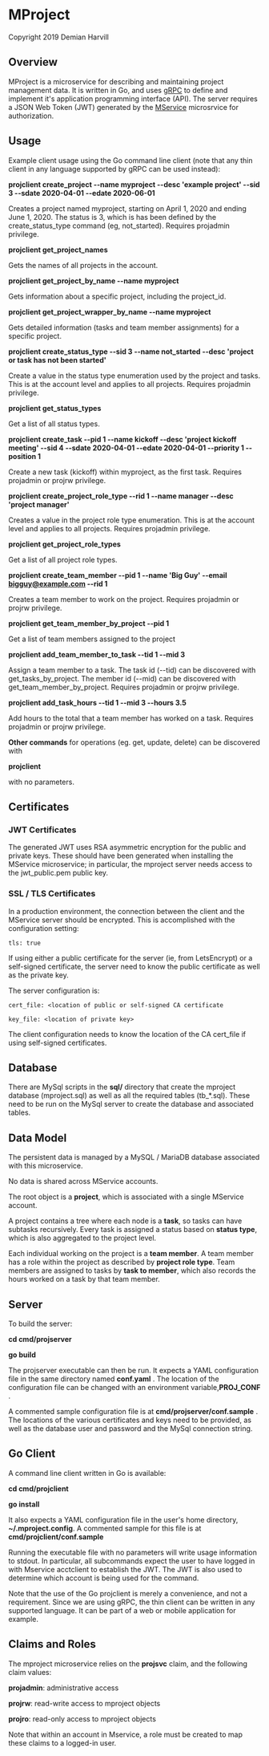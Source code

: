 # MProject

Copyright 2019 Demian Harvill

## Overview

MProject is a microservice for describing and maintaining  project management data.
It is written in Go, and uses [gRPC](https://grpc.io) to define and implement it's application programming interface (API).
The server requires a JSON Web Token (JWT) generated by the [MService](https://github.com/gaterace/mservice) microsrvice
for authorization.

## Usage

Example client usage using the Go command line client (note that any thin client in any language supported by 
gRPC can be used instead):

**projclient create_project --name myproject --desc 'example project' --sid 3 --sdate 2020-04-01 --edate 2020-06-01**

Creates a project named myproject, starting on April 1, 2020 and ending June 1, 2020.  The status is 3, which is 
has been defined by the create_status_type command (eg, not_started). Requires projadmin privilege.

**projclient get_project_names**

Gets the names of all projects in the account.

**projclient get_project_by_name --name myproject**

Gets information about a specific project, including the project_id.

**projclient get_project_wrapper_by_name --name myproject**

Gets detailed information (tasks and team member assignments) for a specific project.

**projclient create_status_type --sid 3  --name not_started --desc 'project or task has not been started'**

Create a value in the status type enumeration used by the project and tasks. This is at the
account level and applies to all projects. Requires projadmin privilege.

**projclient get_status_types**

Get a list of all status types.

**projclient create_task --pid 1 --name kickoff --desc 'project kickoff meeting' --sid 4 --sdate 2020-04-01 --edate 2020-04-01
        --priority 1 --position 1**

Create a new task (kickoff) within myproject, as the first task.  Requires projadmin or projrw privilege.

**projclient create_project_role_type --rid 1  --name manager --desc 'project manager'**

Creates a value in the project role type enumeration. This is at the
account level and applies to all projects. Requires projadmin privilege.

**projclient get_project_role_types**

Get a list of all project role types.

**projclient create_team_member --pid 1 --name 'Big Guy' --email bigguy@example.com --rid 1**

Creates a team member to work on the project. Requires projadmin or projrw privilege.

**projclient get_team_member_by_project --pid 1**

Get a list of team members assigned to the project

**projclient add_team_member_to_task --tid 1 --mid 3**

Assign a team member to a task.  The task id (--tid) can be discovered with get_tasks_by_project. The member id (--mid)
can be discovered with get_team_member_by_project. Requires projadmin or projrw privilege.

**projclient add_task_hours --tid 1 --mid 3 --hours 3.5**

Add hours to the total that a team member has worked on a task. Requires projadmin or projrw privilege.

**Other commands** for operations (eg. get, update, delete) can be discovered with 

**projclient**

with no parameters. 

 
## Certificates

### JWT Certificates
The generated JWT uses RSA asymmetric encryption for the public and private keys. These should have been generated
when installing the MService microservice; in particular, the mproject server needs access to the jwt_public.pem public key.

### SSL / TLS Certificates

In a production environment, the connection between the client and the MService server should be encrypted. This is
accomplished with the configuration setting:

    tls: true

If using either a public certificate for the server (ie, from LetsEncrypt) or a self-signed certificate,  the server need to know the public certificate as
well as the private key. 

The server configuration is:

    cert_file: <location of public or self-signed CA certificate

    key_file: <location of private key>

The client configuration needs to know the location of the CA cert_file if using self-signed certificates.

## Database

There are MySql scripts in the **sql/** directory that create the mproject database (mproject.sql) as well as all
the required tables (tb_*.sql).  These need to be run on the MySql server to create the database and associated tables.

## Data Model

The persistent data is managed by a MySQL / MariaDB database associated with this microservice.

No data is shared across MService accounts.

The root object is a **project**, which is associated with a single MService account.

A project contains a tree where each node is a **task**, so tasks can have subtasks recursively. Every task is
assigned a status based on **status type**, which is also aggregated to the project level.

Each individual working on the project is a **team member**. A team member has a role within the project as described
by **project role type**. Team members are assigned to tasks by **task to member**, which also records the hours
worked on a task by that team member.


## Server

To build the server:

**cd cmd/projserver**
  
**go build**

The projserver executable can then be run.  It expects a YAML configuration file in the same directory named **conf.yaml** .  The location
of the configuration file can be changed with an environment variable,**PROJ_CONF** .

A commented sample configuration file is at **cmd/projserver/conf.sample** . The locations of the various certificates and 
keys need to be provided, as well as the database user and password and the MySql connection string.

## Go Client

A command line client written in Go is available:

**cd cmd/projclient**

**go install** 
    
It also expects a YAML configuration file in the user's home directory, **~/.mproject.config**. A commented sample for this
file is at **cmd/projclient/conf.sample**

Running the executable file with no parameters will write usage information to stdout.  In particular, all subcommands expect
the user to have logged in with Mservice acctclient to establish the JWT. The JWT is also used to determine which
account is being used for the command.

Note that the use of the Go projclient is merely a convenience, and not a requirement. Since we are using gRPC, the thin client
can be written in any supported language.  It can be part of a web or mobile application for example.


## Claims and Roles ##

The mproject microservice relies on the **projsvc** claim, and the following claim values:

**projadmin**: administrative access

**projrw**: read-write access to mproject objects 

**projro**: read-only access to mproject objects 


Note that within an account in Mservice, a role must be created to map these claims to a logged-in user.

















